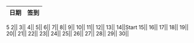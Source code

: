 日期|签到
:---------------|:---------------
5
2||
3||
4||
5||
6||
7||
8||
9||
10||
11||
12||
13||
14||Start
15||
16||
17||
18||
19||
20||
21||
22||
23||
24||
25||
26||
27||
28||
29||
30||
